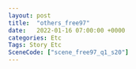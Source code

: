 ```yaml
---
layout: post
title:  "others_free97"
date:   2022-01-16 07:00:00 +0000
categories: Etc
Tags: Story Etc
SceneCode: ["scene_free97_q1_s20"]
---
```

